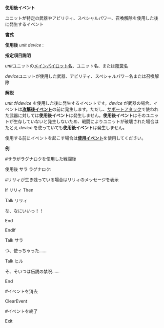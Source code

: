 **使用後イベント**

ユニットが特定の武器やアビリティ、スペシャルパワー、召喚解除を使用した後に発生するイベント

**書式**

**使用後** *unit device* :

**指定項目説明**

*unit*ユニットの[メインパイロット名](メインパイロット名.md)、ユニット名、または[陣営名](陣営名.md)

*device*ユニットが使用した武器、アビリティ、スペシャルパワー名または召喚解除

**解説**

*unit* が*device* を使用した後に発生するイベントです。*device* が武器の場合、イベントは[**攻撃後イベント**](攻撃後イベント.md)の前に発生します。ただし、[サポートアタック](サポートアタック.md)で使われた武器に対しては**使用後イベント**は発生しません。**使用後イベント**はそのユニットが生存していないと発生しないため、戦闘によりユニットが破壊された場合はたとえ *device* を使っていても**使用後イベント**は発生しません。

使用する前にイベントを起こす場合は[**使用イベント**](使用イベント.md)を使用してください。

**例**

#サラがラグナロクを使用した戦闘後

使用後 サラ ラグナロク:

#リリィが生き残っている場合はリリィのメッセージを表示

If リリィ Then

Talk リリィ

な、なにいいっ！！

End

EndIf

Talk サラ

つ、使っちゃった……

Talk ヒル

そ、そいつは伝説の禁呪……

End

#イベントを消去

ClearEvent

#イベントを終了

Exit
